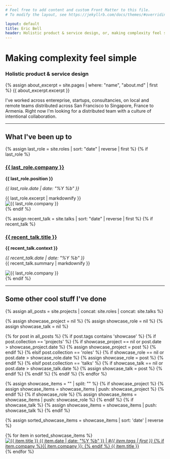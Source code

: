 ```yaml
---
# Feel free to add content and custom Front Matter to this file.
# To modify the layout, see https://jekyllrb.com/docs/themes/#overriding-theme-defaults

layout: default
title: Eric Bell
header: Holistic product & service design, or, making complexity feel simple
---
```


# Making complexity feel simple
### Holistic product & service design

{% assign about_excerpt = site.pages | where: "name", "about.md" | first %}
{{ about_excerpt.excerpt }}<br/>

I've worked across entereprise, startups, consultancies, on local and remote teams distributed across San Francisco to Singapore, France to Armenia. Right now I'm looking for a distributed team with a culture of intentional collaboration.

<hr>

## What I've been up to

{% assign last_role = site.roles | sort: "date" | reverse | first %}
{% if last_role %}
<h3><a href="{{ last_role.url }}">{{ last_role.company }}</a></h3>
<div class ="row-block">
	<div class="row-text">
		<strong>{{ last_role.position }}</strong><br/>
		<p><em>{{ last_role.date | date: "%Y %b" }}</em></p>
		{{ last_role.excerpt | markdownify }}
	</div>
	<div class="row-thumb">
		<img src="{{ last_role.thumbnail | default: '/assets/images/eric_viki.png' }}" alt="{{ last_role.company }}">
	</div>
</div>
{% endif %}

{% assign recent_talk = site.talks | sort: "date" | reverse | first %}
{% if recent_talk %}
<h3><a href="{{ recent_talk.url }}">{{ recent_talk.title }}</a></h3>
<div class="row-block">
    <div class="row-text">
		<strong>{{ recent_talk.context }}</strong>
	    <p><em>{{ recent_talk.date | date: "%Y %b" }}</em><br/>
	    {{ recent_talk.summary | markdownify }}</p>
	</div>
	<div class="row-thumb">
		<img src="{{ recent_talk.thumbnail | default: '/assets/images/eric_viki.png' }}" alt="{{ last_role.company }}">
	</div>
</div>
{% endif %}
<hr>

## Some other cool stuff I've done

<!-- Merge collections into one -->
{% assign all_posts = site.projects | concat: site.roles | concat: site.talks %}

<!-- Initialize the showcase entries -->
{% assign showcase_project = nil %}
{% assign showcase_role = nil %}
{% assign showcase_talk = nil %}

<!-- Loop through all the posts -->
<!-- {% for post in all_posts %}
  {% if post.tags contains 'showcase' %}
    {% if post.collection == 'projects' and showcase_project == nil %}
      {% assign showcase_project = post %}
    {% elsif post.collection == 'roles' and showcase_role == nil %}
      {% assign showcase_role = post %}
    {% elsif post.collection == 'talks' and showcase_talk == nil %}
      {% assign showcase_talk = post %}
    {% endif %}
  {% endif %}
{% endfor %} -->

{% for post in all_posts %}
  {% if post.tags contains 'showcase' %}
    {% if post.collection == 'projects' %}
      {% if showcase_project == nil or post.date > showcase_project.date %}
        {% assign showcase_project = post %}
      {% endif %}
    {% elsif post.collection == 'roles' %}
      {% if showcase_role == nil or post.date > showcase_role.date %}
        {% assign showcase_role = post %}
      {% endif %}
    {% elsif post.collection == 'talks' %}
      {% if showcase_talk == nil or post.date > showcase_talk.date %}
        {% assign showcase_talk = post %}
      {% endif %}
    {% endif %}
  {% endif %}
{% endfor %}

<!-- Gather the showcase items in a single array -->
{% assign showcase_items = "" | split: "" %}
{% if showcase_project %}
  {% assign showcase_items = showcase_items | push: showcase_project %}
{% endif %}
{% if showcase_role %}
  {% assign showcase_items = showcase_items | push: showcase_role %}
{% endif %}
{% if showcase_talk %}
  {% assign showcase_items = showcase_items | push: showcase_talk %}
{% endif %}

<!-- Sort the showcase items by date (newest first) -->
{% assign sorted_showcase_items = showcase_items | sort: 'date' | reverse %}

<!-- Display the sorted thumbnails -->
<div class="container">
	<div class="row">
		{% for item in sorted_showcase_items %}
		<div class="thumb-box">
			<a href="{{ item.url }}">
	    	<img src="{{ item.thumbnail | default: '/assets/images/eric_viki.png' }}" alt="{{ item.title }}">
	        <span class="overlay-box">
	        	<span class="meta">{{ item.date | date: "%Y %b" }} | <em>#{{ item.tags | first }}</em></span>
	        	<span class="main-title">
	        	{% if item.company %}{{ item.company }}: {% endif %}
	        	{{ item.title }}</span>
	    	</span>
	    	</a>	
	    </div>
	    {% endfor %}
	</div>
</div>